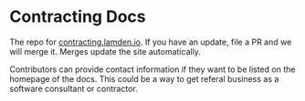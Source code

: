 # Contracting Docs

The repo for [contracting.lamden.io](contracting.lamden.io). If you have an update, file a PR and we will merge it. Merges update the site automatically.

Contributors can provide contact information if they want to be listed on the homepage of the docs. This could be a way to get referal business as a software consultant or contractor.
